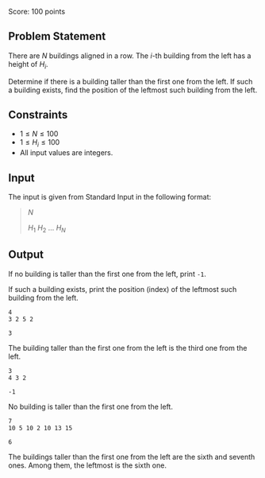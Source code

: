 Score: $100$ points

## Problem Statement

There are $N$ buildings aligned in a row. The $i$-th building from the left has a height of $H_i$.

Determine if there is a building taller than the first one from the left. If such a building exists, find the position of the leftmost such building from the left.

## Constraints

- $1 \leq N \leq 100$
- $1 \leq H_i \leq 100$
- All input values are integers.

## Input

The input is given from Standard Input in the following format:

> $N$
> 
> $H_1$ $H_2$ $\ldots$ $H_N$

## Output

If no building is taller than the first one from the left, print `-1`.

If such a building exists, print the position (index) of the leftmost such building from the left.

```input1
4
3 2 5 2
```

```output1
3
```

The building taller than the first one from the left is the third one from the left.

```input2
3
4 3 2
```

```output2
-1
```

No building is taller than the first one from the left.

```input3
7
10 5 10 2 10 13 15
```

```output3
6
```

The buildings taller than the first one from the left are the sixth and seventh ones. Among them, the leftmost is the sixth one.